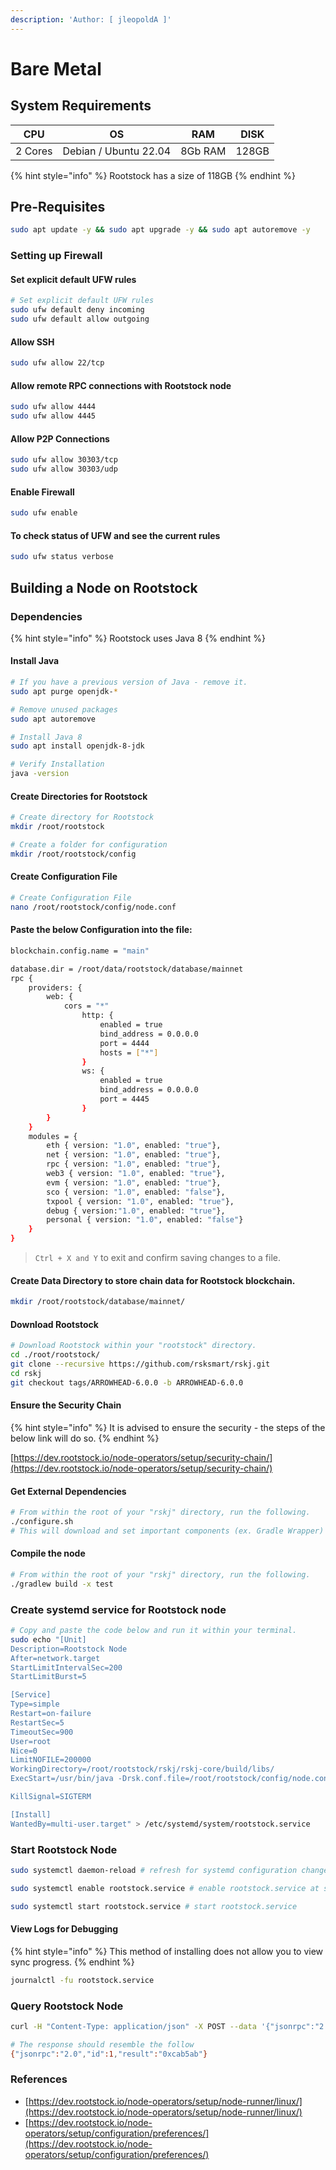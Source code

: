 ```yaml
---
description: 'Author: [ jleopoldA ]'
---
```


# Bare Metal

## System Requirements

| CPU     | OS                    | RAM     | DISK  |
| ------- | --------------------- | ------- | ----- |
| 2 Cores | Debian / Ubuntu 22.04 | 8Gb RAM | 128GB |

{% hint style="info" %}
Rootstock has a size of 118GB
{% endhint %}

## Pre-Requisites

```bash
sudo apt update -y && sudo apt upgrade -y && sudo apt autoremove -y
```

### Setting up Firewall

#### Set explicit default UFW rules

```bash
# Set explicit default UFW rules
sudo ufw default deny incoming
sudo ufw default allow outgoing
```

#### Allow SSH

```bash
sudo ufw allow 22/tcp
```

#### Allow remote RPC connections with Rootstock node

```bash
sudo ufw allow 4444
sudo ufw allow 4445
```

#### Allow P2P Connections

```bash
sudo ufw allow 30303/tcp
sudo ufw allow 30303/udp
```

#### Enable Firewall

```bash
sudo ufw enable
```

#### To check status of UFW and see the current rules

```bash
sudo ufw status verbose
```

## Building a Node on Rootstock

### Dependencies

{% hint style="info" %}
Rootstock uses Java 8
{% endhint %}

#### Install Java

```bash
# If you have a previous version of Java - remove it.
sudo apt purge openjdk-*

# Remove unused packages
sudo apt autoremove

# Install Java 8
sudo apt install openjdk-8-jdk

# Verify Installation
java -version
```

#### Create Directories for Rootstock

```bash
# Create directory for Rootstock
mkdir /root/rootstock 

# Create a folder for configuration
mkdir /root/rootstock/config
```

#### Create Configuration File

```bash
# Create Configuration File
nano /root/rootstock/config/node.conf
```

#### Paste the below Configuration into the file:

```bash
blockchain.config.name = "main"

database.dir = /root/data/rootstock/database/mainnet
rpc {
    providers: {
        web: {
            cors = "*"
                http: {
                    enabled = true
                    bind_address = 0.0.0.0
                    port = 4444
                    hosts = ["*"]
                }
                ws: {
                    enabled = true
                    bind_address = 0.0.0.0
                    port = 4445
                }
        }
    }
    modules = {
        eth { version: "1.0", enabled: "true"},
        net { version: "1.0", enabled: "true"},
        rpc { version: "1.0", enabled: "true"},
        web3 { version: "1.0", enabled: "true"},
        evm { version: "1.0", enabled: "true"},
        sco { version: "1.0", enabled: "false"},
        txpool { version: "1.0", enabled: "true"},
        debug { version:"1.0", enabled: "true"},
        personal { version: "1.0", enabled: "false"}
    }
}
```

> `Ctrl + X and Y` to exit and confirm saving changes to a file.

#### Create Data Directory to store chain data for Rootstock blockchain.

```bash
mkdir /root/rootstock/database/mainnet/
```

#### Download Rootstock

```bash
# Download Rootstock within your "rootstock" directory.
cd ./root/rootstock/
git clone --recursive https://github.com/rsksmart/rskj.git
cd rskj
git checkout tags/ARROWHEAD-6.0.0 -b ARROWHEAD-6.0.0
```

#### Ensure the Security Chain

{% hint style="info" %}
It is advised to ensure the security - the steps of the below link will do so.
{% endhint %}

[https://dev.rootstock.io/node-operators/setup/security-chain/](https://dev.rootstock.io/node-operators/setup/security-chain/)

#### Get External Dependencies

```bash
# From within the root of your "rskj" directory, run the following.
./configure.sh
# This will download and set important components (ex. Gradle Wrapper)
```

#### Compile the node

```bash
# From within the root of your "rskj" directory, run the following.
./gradlew build -x test
```

### Create systemd service for Rootstock node

```bash
# Copy and paste the code below and run it within your terminal.
sudo echo "[Unit]
Description=Rootstock Node
After=network.target
StartLimitIntervalSec=200
StartLimitBurst=5

[Service]
Type=simple
Restart=on-failure
RestartSec=5
TimeoutSec=900
User=root
Nice=0
LimitNOFILE=200000
WorkingDirectory=/root/rootstock/rskj/rskj-core/build/libs/
ExecStart=/usr/bin/java -Drsk.conf.file=/root/rootstock/config/node.conf -jar /root/rootstock/rskj/rskj-core/build/libs/rskj-core-6.0.0-ARROWHEAD-all.jar co.rsk.Start

KillSignal=SIGTERM

[Install]
WantedBy=multi-user.target" > /etc/systemd/system/rootstock.service
```

### Start Rootstock Node

```bash
sudo systemctl daemon-reload # refresh for systemd configuration changes

sudo systemctl enable rootstock.service # enable rootstock.service at start up

sudo systemctl start rootstock.service # start rootstock.service
```

#### View Logs for Debugging

{% hint style="info" %}
This method of installing does not allow you to view sync progress.
{% endhint %}

```bash
journalctl -fu rootstock.service
```

### Query Rootstock Node

```bash
curl -H "Content-Type: application/json" -X POST --data '{"jsonrpc":"2.0","method":"eth_blockNumber","params":[],"id":1}' http://localhost:4444

# The response should resemble the follow
{"jsonrpc":"2.0","id":1,"result":"0xcab5ab"}
```

### References

* [https://dev.rootstock.io/node-operators/setup/node-runner/linux/](https://dev.rootstock.io/node-operators/setup/node-runner/linux/)
*   [https://dev.rootstock.io/node-operators/setup/configuration/preferences/](https://dev.rootstock.io/node-operators/setup/configuration/preferences/)





####



